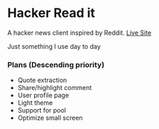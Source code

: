 # Hacker Read it

A hacker news client inspired by Reddit. <a href="https://hacker-read-it.netlify.app/category/top_story" target="_blank">Live Site</a>

Just something I use day to day

### Plans (Descending priority)

- Quote extraction
- Share/highlight comment
- User profile page
- Light theme
- Support for pool
- Optimize small screen
